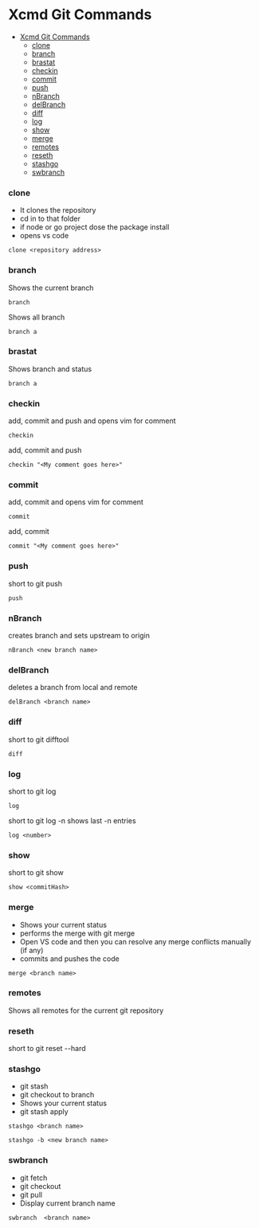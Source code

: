 # Xcmd Git Commands

- [Xcmd Git Commands](#xcmd-git-commands)
    - [clone](#clone)
    - [branch](#branch)
    - [brastat](#brastat)
    - [checkin](#checkin)
    - [commit](#commit)
    - [push](#push)
    - [nBranch](#nbranch)
    - [delBranch](#delbranch)
    - [diff](#diff)
    - [log](#log)
    - [show](#show)
    - [merge](#merge)
    - [remotes](#remotes)
    - [reseth](#reseth)
    - [stashgo](#stashgo)
    - [swbranch](#swbranch)


### clone 

- It clones the repository 
- cd in to that folder
- if node or go project dose the package install 
- opens vs code 

```batch
clone <repository address>
```

### branch 

Shows the current branch 
```batch
branch 
```

Shows all branch 
```batch
branch a
```

### brastat

Shows branch and status
```batch
branch a
```


### checkin

add, commit and push and opens vim for comment
```batch
checkin 
```

add, commit and push 
```batch
checkin "<My comment goes here>"
```
### commit

add, commit and opens vim for comment
```batch
commit 
```

add, commit 
```batch
commit "<My comment goes here>"
```

### push

short to git push 
```batch
push
```

### nBranch

creates branch and sets upstream to origin
```batch
nBranch <new branch name>
```
### delBranch
deletes a branch from local and remote 
```batch
delBranch <branch name>
```

### diff

short to git difftool 
```batch
diff
```
### log

short to git log 
```batch
log
```

short to git log -n shows last -n entries 
```batch
log <number>
```
### show
short to git show 
```batch
show <commitHash>
```

### merge

- Shows your current status
- performs the merge with git merge
- Open VS code and then you can resolve any merge conflicts manually (if any)
- commits and pushes the code  
```batch
merge <branch name>
```

### remotes
Shows all remotes for the current git repository

### reseth
short to git reset --hard

### stashgo
- git stash
- git checkout to branch 
- Shows your current status
- git stash apply

```batch
stashgo <branch name>
```

```batch
stashgo -b <new branch name>
```

### swbranch
- git fetch
- git checkout
- git pull
- Display current branch name  

```batch
swbranch  <branch name>
```